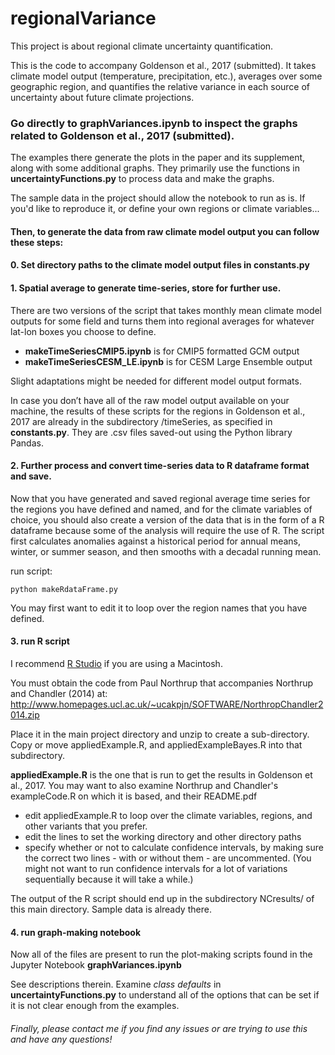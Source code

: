# regionalVariance
This project is about regional climate uncertainty quantification.

This is the code to accompany Goldenson et al., 2017 (submitted). It takes climate model output (temperature, precipitation, etc.), averages over some geographic region, and quantifies the relative variance in each source of uncertainty about future climate projections.

### Go directly to <strong>graphVariances.ipynb</strong> to inspect the graphs related to Goldenson et al., 2017 (submitted).
The examples there generate the plots in the paper and its supplement, along with some additional graphs. They primarily use the functions in <strong>uncertaintyFunctions.py</strong> to process data and make the graphs.

The sample data in the project should allow the notebook to run as is. If you'd like to reproduce it, or define your own regions or climate variables...

#### Then, to generate the data from raw climate model output you can follow these steps:

#### 0. Set directory paths to the climate model output files in <strong>constants.py</strong>

#### 1. Spatial average to generate time-series, store for further use.

There are two versions of the script that takes monthly mean climate model outputs for some field and turns them into regional averages for whatever lat-lon boxes you choose to define.
- <strong>makeTimeSeriesCMIP5.ipynb</strong> is for CMIP5 formatted GCM output
- <strong>makeTimeSeriesCESM_LE.ipynb</strong> is for CESM Large Ensemble output

Slight adaptations might be needed for different model output formats.

In case you don’t have all of the raw model output available on your machine, the results of these scripts for the regions in Goldenson et al., 2017 are already in the subdirectory /timeSeries, as specified in <strong>constants.py</strong>. They are .csv files saved-out using the Python library Pandas.

#### 2. Further process and convert time-series data to R dataframe format and save.
Now that you have generated and saved regional average time series for the regions you have defined and named, and for the climate variables of choice, you should also create a version of the data that is in the form of a R dataframe because some of the analysis will require the use of R. The script first calculates anomalies against a historical period for annual means, winter, or summer season, and then smooths with a decadal running mean.

run script:

	python makeRdataFrame.py
You may first want to edit it to loop over the region names that you have defined.

#### 3. run R script
I recommend <a href='https://www.rstudio.com/products/rstudio/#Desktop'>R Studio</a> if you are using a Macintosh.

You must obtain the code from Paul Northrup that accompanies Northrup and Chandler (2014) at:  http://www.homepages.ucl.ac.uk/~ucakpjn/SOFTWARE/NorthropChandler2014.zip

Place it in the main project directory and unzip to create a sub-directory. Copy or move appliedExample.R, and appliedExampleBayes.R into that subdirectory.   

<strong>appliedExample.R</strong> is the one that is run to get the results in Goldenson et al., 2017. You may want to also examine Northrup and Chandler's exampleCode.R on which it is based, and their README.pdf

- edit appliedExample.R to loop over the climate variables, regions, and other variants that you prefer.
- edit the lines to set the working directory and other directory paths
- specify whether or not to calculate confidence intervals, by making sure the correct two lines - with or without them - are uncommented. (You might not want to run confidence intervals for a lot of variations sequentially because it will take a while.)

The output of the R script should end up in the subdirectory NCresults/ of this main directory. Sample data is already there.

#### 4. run graph-making notebook
Now all of the files are present to run the plot-making scripts found in the Jupyter Notebook <strong>graphVariances.ipynb</strong>

See descriptions therein. Examine <em>class defaults</em> in <strong>uncertaintyFunctions.py</strong> to understand all of the options that can be set if it is not clear enough from the examples.

###### Finally, please contact me if you find any issues or are trying to use this and have any questions!
